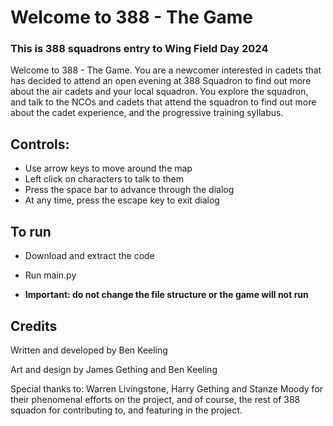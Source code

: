 # Welcome to 388 - The Game

### This is 388 squadrons entry to Wing Field Day 2024

Welcome to 388 - The Game. You are a newcomer interested in cadets that has decided to attend an open evening at 388 Squadron to find out more about the air cadets and your local squadron.
You explore the squadron, and talk to the NCOs and cadets that attend the squadron to find out more about the cadet experience, and the progressive training syllabus.

## Controls:
 - Use arrow keys to move around the map
 - Left click on characters to talk to them
 - Press the space bar to advance through the dialog
 - At any time, press the escape key to exit dialog

## To run
- Download and extract the code
- Run main.py

- **Important: do not change the file structure or the game will not run**

## Credits
Written and developed by Ben Keeling

Art and design by James Gething and Ben Keeling

Special thanks to: Warren Livingstone, Harry Gething and Stanze Moody for their phenomenal efforts on the project, and of course, the rest of 388 squadon for contributing to, and featuring in the project.
